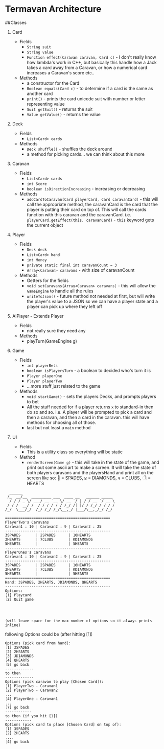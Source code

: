 Termavan Architecture
===
##Classes
1. Card
	- Fields
	  - `String suit`
	  - `String value`
	  - `Function effect(Caravan caravan, Card c)` - I don't really know how lambda's work in C++, but basically this handle how a Jack takes a card away from a Caravan, or how a numerical card increases a Caravan's score etc.. 
	- Methods
	  - a constructor for the Card
	  - `Boolean equals(Card c)` - to determine if a card is the same as another card
	  - `print()` - prints the card unicode suit with number or letter representing value
	  - `Suit getSuit()` - returns the suit
	  - `Value getValue()` - returns the value

2. Deck
   - Fields
   	  - `List<Card> cards`
   - Methods
     - `Deck shuffle()` - shuffles the deck around
     - a method for picking cards... we can think about this more

3. Caravan
	- Fields
	  - `List<Card> cards`
	  - `int Score`
	  - `boolean isDirectionIncreasing` - increasing or decreasing
	- Methods
	  - `addCardToCaravan(Card playerCard, Card caravanCard)` - this will call the appropriate method, the caravanCard is the card that the player is putting their card on top of. This will call the cards function with this caravan and the caravanCard. i.e. `playerCard.getEffect(this, caravanCard)` - `this` keyword gets the current object 

4. Player
	- Fields
	  - `Deck deck`
	  - `List<Card> hand`
	  - `int Money`
	  - `private static final int caravanCount = 3`
	  - `Array<Caravan> caravans` - with size of caravanCount
	- Methods
	  - Getters for the fields
	  - `void setCaravans(Array<Caravan> caravans)` - this will allow the `GameEngine` to handle all the rules
	  - `writeToJson()` - future method not needed at first, but will write the player's value to a JSON so we can have a player state and a player can pick up where they left off

5. AIPlayer - Extends Player
	- Fields
	  - not really sure they need any
	- Methods
	  - playTurn(GameEngine g)

6. Game
	- Fields
		- `int playerBets`
		- `boolean isPlayersTurn` - a boolean to decided who's turn it is
		- `Player playerOne`
		- `Player playerTwo`
		- ...more stuff just related to the game
	- Methods
	   - `void startGame()` - sets the players Decks, and prompts players to bet
	   - All the stuff needed for if a player returns `x` to standard-in then do so and so. i.e. A player will be prompted to pick a card and then a caravan, and then a card in the caravan. this will have methods for choosing all of those.
	   - last but not least a `main` method 

7. UI
	- Fields
	  - This is a utility class so everything will be static
	- Method
	  - `renderScreen(Game g)` - this will take in the state of the game, and print out some ascii art to make a screen. It will take the state of both players caravans and the playersHand and print all on the screen like so: &#2660; = SPADES, &#2666; = DIAMONDS, &#2663; = CLUBS, &#2764; = HEARTS


```
  ______                                          
 /_  __/__  _________ ___  ____ __   ______ _____ 
  / / / _ \/ ___/ __ `__ \/ __ `/ | / / __ `/ __ \
 / / /  __/ /  / / / / / / /_/ /| |/ / /_/ / / / /
/_/  \___/_/  /_/ /_/ /_/\__,_/ |___/\__,_/_/ /_/ 
                                                  
================================================
PlayerTwo's Caravans
Caravan1 : 10 | Caravan2 : 9 | Caravan3 : 25
------------------------------------------------
3SPADES       | 2SPADES      | 10HEARTS     
2HEARTS       | 7CLUBS       | KDIAMONDS
5HEARTS       |              | 5HEARTS
------------------------------------------------
PlayerOnes's Caravans
Caravan1 : 10 | Caravan2 : 9 | Caravan3 : 25
------------------------------------------------
3SPADES       | 2SPADES      | 10HEARTS
2HEARTS       | 7CLUBS       | KDIAMONDS
5HEARTS       |              | 5HEARTS
================================================
Hand: 3SPADES, 2HEARTS, JDIAMONDS, QHEARTS
------------------------------------------------
Options:
[1] Playcard
[2] Quit game




(will leave space for the max number of options so it always prints inline)

```

following Options could be (after hitting [1])

```
Options (pick card from hand):
[1] 3SPADES
[2] 2HEARTS
[3] JDIAMONDS
[4] QHEARTS
[5] go back
-------------
to then
-------------
Options (pick caravan to play [Chosen Card]):
[1] PlayerTwo - Caravan1
[2] PlayerTwo - Caravan2
...
[4] PlayerOne - Caravan1
...
[7] go back
------------
to then (if you hit [1])
------------
Options (pick card to place [Chosen Card] on top of):
[1] 3SPADES
[2] 2HEARTS
....
[4] go back
```

